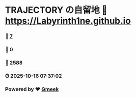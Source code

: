 # TRAJECTORY の自留地 :link: https://Labyrinth1ne.github.io 
### :page_facing_up: [7](https://Labyrinth1ne.github.io/tag.html) 
### :speech_balloon: 0 
### :hibiscus: 2588 
### :alarm_clock: 2025-10-16 07:37:02 
### Powered by :heart: [Gmeek](https://github.com/Meekdai/Gmeek)
